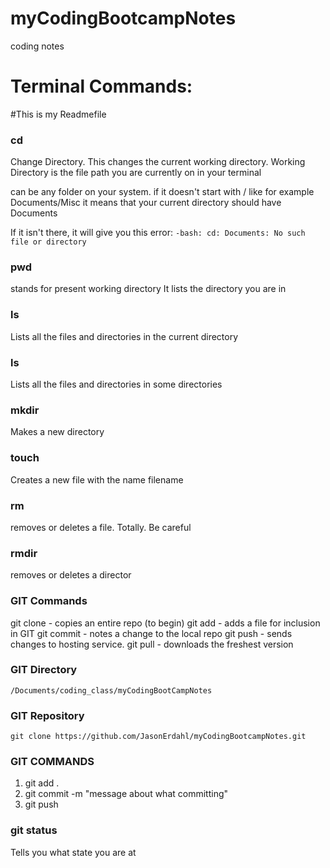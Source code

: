 # myCodingBootcampNotes
coding notes

# Terminal Commands:

#This is my Readmefile


### cd <some directory>
Change Directory. This changes the current working directory.
Working Directory is the file path you are currently on in your terminal

<some directory> can be any folder on your system. if it doesn't start with / like for example Documents/Misc it means that your current directory should have Documents

If it isn't there, it will give you this error:
`-bash: cd: Documents: No such file or directory
`

### pwd
stands for present working directory
It lists the directory you are in

### ls
Lists all the files and directories in the current directory

### ls <some directory>
Lists all the files and directories in some directories

### mkdir
Makes a new directory

### touch <some filename>
Creates a new file with the name filename

### rm <filename>
removes or deletes a file. Totally. Be careful

### rmdir <directory>
removes or deletes a director

### GIT Commands
git clone  - copies an entire repo (to begin)
git add     - adds a file for inclusion in GIT
git commit  - notes a change to the local repo
git push    - sends changes to hosting service.
git pull    - downloads the freshest version

### GIT Directory
    /Documents/coding_class/myCodingBootCampNotes

### GIT Repository
    git clone https://github.com/JasonErdahl/myCodingBootcampNotes.git

### GIT COMMANDS
1. git add .
2. git commit -m "message about what committing"
3. git push

### git status
Tells you what state you are at
